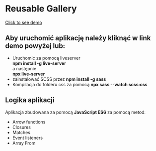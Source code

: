 # Reusable Gallery
[Click to see demo](https://madamemeduse.github.io/Reusable-gallery/.)
## Aby uruchomić aplikację należy kliknąć w link demo powyżej lub:
    

-   Uruchomic za pomocą liveserver  
    **npm install -g live-server**  
    a następnie  
    **npx live-server**
-   zainstalować SCSS przez **npm install -g sass**
-   Kompilacja do folderu css za pomocą **npx sass --watch scss:css**
## Logika aplikacji

Aplikacja zbudowana za pomocą **JavaScript ES6** za pomocą metod:
 
- Arrow functions
- Closures
- Matches
- Event listeners
- Array From



